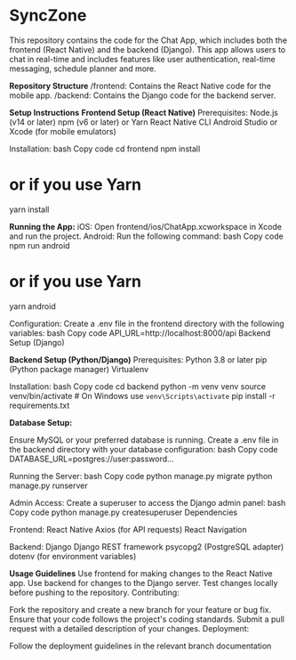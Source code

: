 # SyncZone
This repository contains the code for the Chat App, which includes both the frontend (React Native) and the backend (Django). This app allows users to chat in real-time and includes features like user authentication, real-time messaging, schedule planner and more.

**Repository Structure**
/frontend: Contains the React Native code for the mobile app.
/backend: Contains the Django code for the backend server.

**Setup Instructions**
**Frontend Setup (React Native)**
Prerequisites:
Node.js (v14 or later)
npm (v6 or later) or Yarn
React Native CLI
Android Studio or Xcode (for mobile emulators)

Installation:
bash
Copy code
cd frontend
npm install
# or if you use Yarn
yarn install

**Running the App:**
iOS: Open frontend/ios/ChatApp.xcworkspace in Xcode and run the project.
Android: Run the following command:
bash
Copy code
npm run android
# or if you use Yarn
yarn android

Configuration:
Create a .env file in the frontend directory with the following variables:
bash
Copy code
API_URL=http://localhost:8000/api
Backend Setup (Django)

**Backend Setup (Python/Django)**
Prerequisites:
Python 3.8 or later
pip (Python package manager)
Virtualenv

Installation:
bash
Copy code
cd backend
python -m venv venv
source venv/bin/activate  # On Windows use `venv\Scripts\activate`
pip install -r requirements.txt

**Database Setup:**

Ensure MySQL or your preferred database is running.
Create a .env file in the backend directory with your database configuration:
bash
Copy code
DATABASE_URL=postgres://user:password...

Running the Server:
bash
Copy code
python manage.py migrate
python manage.py runserver

Admin Access:
Create a superuser to access the Django admin panel:
bash
Copy code
python manage.py createsuperuser
Dependencies

Frontend:
React Native
Axios (for API requests)
React Navigation

Backend:
Django
Django REST framework
psycopg2 (PostgreSQL adapter)
dotenv (for environment variables)

**Usage Guidelines**
Use frontend for making changes to the React Native app.
Use backend for changes to the Django server.
Test changes locally before pushing to the repository.
Contributing:

Fork the repository and create a new branch for your feature or bug fix.
Ensure that your code follows the project's coding standards.
Submit a pull request with a detailed description of your changes.
Deployment:

Follow the deployment guidelines in the relevant branch documentation
